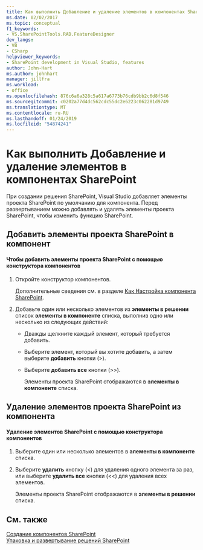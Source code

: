 ```yaml
---
title: Как выполнить Добавление и удаление элементов в компонентах SharePoint | Документация Майкрософт
ms.date: 02/02/2017
ms.topic: conceptual
f1_keywords:
- VS.SharePointTools.RAD.FeatureDesigner
dev_langs:
- VB
- CSharp
helpviewer_keywords:
- SharePoint development in Visual Studio, features
author: John-Hart
ms.author: johnhart
manager: jillfra
ms.workload:
- office
ms.openlocfilehash: 876c6a6a328c5a617a6773b76cdb9bb2c6d8f546
ms.sourcegitcommit: c0202a77d4dc562cdc55dc2e6223c062281d9749
ms.translationtype: MT
ms.contentlocale: ru-RU
ms.lasthandoff: 01/24/2019
ms.locfileid: "54874241"
---
```

# <a name="how-to-add-and-remove-items-to-sharepoint-features"></a>Как выполнить Добавление и удаление элементов в компонентах SharePoint
  При создании решения SharePoint, Visual Studio добавляет элементы проекта SharePoint по умолчанию для компонента. Перед развертыванием можно добавлять и удалять элементы проекта SharePoint, чтобы изменить функцию SharePoint.  
  
## <a name="add-sharepoint-project-items-to-a-feature"></a>Добавить элементы проекта SharePoint в компонент  
  
#### <a name="to-add-sharepoint-project-items-with-the-feature-designer"></a>Чтобы добавить элементы проекта SharePoint с помощью конструктора компонентов  
  
1. Откройте конструктор компонентов.  
  
    Дополнительные сведения см. в разделе [Как Настройка компонента SharePoint](../sharepoint/how-to-customize-a-sharepoint-feature.md).  
  
2. Добавьте один или несколько элементов из **элементы в решении** список **элементы в компоненте** списка, выполнив одно или несколько из следующих действий:  
  
   - Дважды щелкните каждый элемент, который требуется добавить.  
  
   - Выберите элемент, который вы хотите добавить, а затем выберите **добавить** кнопки (>).  
  
   - Выберите **добавить все** кнопки (>>).  
  
     Элементы проекта SharePoint отображаются в **элементы в компоненте** списка.  
  
## <a name="remove-sharepoint-project-items-from-a-feature"></a>Удаление элементов проекта SharePoint из компонента  
  
#### <a name="to-remove-sharepoint-items-with-the-feature-designer"></a>Удаление элементов SharePoint с помощью конструктора компонентов
  
1.  Выберите один или несколько элементов в **элементы в компоненте** списка.  
  
2.  Выберите **удалить** кнопку (<) для удаления одного элемента за раз, или выберите **удалить все** кнопки (<<) для удаления всех элементов.  
  
     Элементы проекта SharePoint отображаются в **элементы в решении** списка.  
  
## <a name="see-also"></a>См. также
 [Создание компонентов SharePoint](../sharepoint/creating-sharepoint-features.md)   
 [Упаковка и развертывание решений SharePoint](../sharepoint/packaging-and-deploying-sharepoint-solutions.md)  
